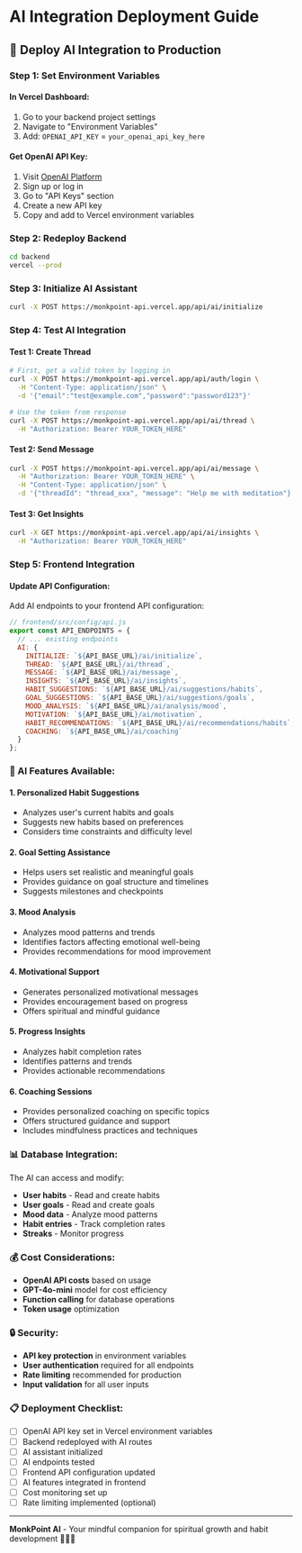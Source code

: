 # AI Integration Deployment Guide

## 🚀 Deploy AI Integration to Production

### **Step 1: Set Environment Variables**

#### **In Vercel Dashboard:**
1. Go to your backend project settings
2. Navigate to "Environment Variables"
3. Add: `OPENAI_API_KEY` = `your_openai_api_key_here`

#### **Get OpenAI API Key:**
1. Visit [OpenAI Platform](https://platform.openai.com/)
2. Sign up or log in
3. Go to "API Keys" section
4. Create a new API key
5. Copy and add to Vercel environment variables

### **Step 2: Redeploy Backend**

```bash
cd backend
vercel --prod
```

### **Step 3: Initialize AI Assistant**

```bash
curl -X POST https://monkpoint-api.vercel.app/api/ai/initialize
```

### **Step 4: Test AI Integration**

#### **Test 1: Create Thread**
```bash
# First, get a valid token by logging in
curl -X POST https://monkpoint-api.vercel.app/api/auth/login \
  -H "Content-Type: application/json" \
  -d '{"email":"test@example.com","password":"password123"}'

# Use the token from response
curl -X POST https://monkpoint-api.vercel.app/api/ai/thread \
  -H "Authorization: Bearer YOUR_TOKEN_HERE"
```

#### **Test 2: Send Message**
```bash
curl -X POST https://monkpoint-api.vercel.app/api/ai/message \
  -H "Authorization: Bearer YOUR_TOKEN_HERE" \
  -H "Content-Type: application/json" \
  -d '{"threadId": "thread_xxx", "message": "Help me with meditation"}'
```

#### **Test 3: Get Insights**
```bash
curl -X GET https://monkpoint-api.vercel.app/api/ai/insights \
  -H "Authorization: Bearer YOUR_TOKEN_HERE"
```

### **Step 5: Frontend Integration**

#### **Update API Configuration:**
Add AI endpoints to your frontend API configuration:

```javascript
// frontend/src/config/api.js
export const API_ENDPOINTS = {
  // ... existing endpoints
  AI: {
    INITIALIZE: `${API_BASE_URL}/ai/initialize`,
    THREAD: `${API_BASE_URL}/ai/thread`,
    MESSAGE: `${API_BASE_URL}/ai/message`,
    INSIGHTS: `${API_BASE_URL}/ai/insights`,
    HABIT_SUGGESTIONS: `${API_BASE_URL}/ai/suggestions/habits`,
    GOAL_SUGGESTIONS: `${API_BASE_URL}/ai/suggestions/goals`,
    MOOD_ANALYSIS: `${API_BASE_URL}/ai/analysis/mood`,
    MOTIVATION: `${API_BASE_URL}/ai/motivation`,
    HABIT_RECOMMENDATIONS: `${API_BASE_URL}/ai/recommendations/habits`,
    COACHING: `${API_BASE_URL}/ai/coaching`
  }
};
```

### **🔧 AI Features Available:**

#### **1. Personalized Habit Suggestions**
- Analyzes user's current habits and goals
- Suggests new habits based on preferences
- Considers time constraints and difficulty level

#### **2. Goal Setting Assistance**
- Helps users set realistic and meaningful goals
- Provides guidance on goal structure and timelines
- Suggests milestones and checkpoints

#### **3. Mood Analysis**
- Analyzes mood patterns and trends
- Identifies factors affecting emotional well-being
- Provides recommendations for mood improvement

#### **4. Motivational Support**
- Generates personalized motivational messages
- Provides encouragement based on progress
- Offers spiritual and mindful guidance

#### **5. Progress Insights**
- Analyzes habit completion rates
- Identifies patterns and trends
- Provides actionable recommendations

#### **6. Coaching Sessions**
- Provides personalized coaching on specific topics
- Offers structured guidance and support
- Includes mindfulness practices and techniques

### **📊 Database Integration:**

The AI can access and modify:
- **User habits** - Read and create habits
- **User goals** - Read and create goals
- **Mood data** - Analyze mood patterns
- **Habit entries** - Track completion rates
- **Streaks** - Monitor progress

### **💰 Cost Considerations:**

- **OpenAI API costs** based on usage
- **GPT-4o-mini** model for cost efficiency
- **Function calling** for database operations
- **Token usage** optimization

### **🔒 Security:**

- **API key protection** in environment variables
- **User authentication** required for all endpoints
- **Rate limiting** recommended for production
- **Input validation** for all user inputs

### **📋 Deployment Checklist:**

- [ ] OpenAI API key set in Vercel environment variables
- [ ] Backend redeployed with AI routes
- [ ] AI assistant initialized
- [ ] AI endpoints tested
- [ ] Frontend API configuration updated
- [ ] AI features integrated in frontend
- [ ] Cost monitoring set up
- [ ] Rate limiting implemented (optional)

---

**MonkPoint AI** - Your mindful companion for spiritual growth and habit development 🧘‍♂️✨
